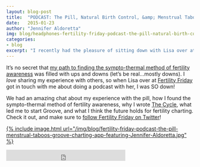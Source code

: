 ```yaml
---
layout: blog-post
title:  "PODCAST: The Pill, Natural Birth Control, &amp; Menstrual Taboos"
date:   2015-01-23
author: "Jennifer Aldoretta"
img: blog/headphones-fertility-friday-podcast-the-pill-natural-birth-control-menstrual-taboos.jpg
categories:
- blog
excerpt: "I recently had the pleasure of sitting down with Lisa over at Fertility Friday and chatting about my experience with the pill, finding fertility awareness, and writing my book ..."
---
```


It&rsquo;s no secret that <a class="text-link" href="/blog/2014/03/15/finding-fertility-awareness-my-birth-control-story/">my path to finding the sympto-thermal method of fertility awareness</a> was filled with ups and downs (let&rsquo;s be real...mostly downs). I *love* sharing my experience with others, so when Lisa over at <a class="text-link" href="http://fertilityfriday.com/">Fertility Friday</a> got in touch with me about doing a podcast with her, I was SO down!  

We had an amazing chat about my experience with the pill, how I found the sympto-thermal method of fertility awareness, why I wrote <a class="text-link" href="https://leanpub.com/the-cycle/">The Cycle</a>, what led me to start Groove, and what I think the future holds for fertility charting. Check it out, and make sure to <a class="text-link" href="https://twitter.com/fertilefriday">follow Fertility Friday on Twitter</a>!

<a href="https://fertilityfriday.com/Jennifer">{% include image.html url="/img/blog/fertility-friday-podcast-the-pill-menstrual-taboos-groove-charting-app-featuring-Jennifer-Aldoretta.jpg" %}</a>

<iframe width="320" height="30" src="http://fertilityfriday.com/?powerpress_embed=626-podcast&amp;powerpress_player=mediaelement-audio" frameborder="0" scrolling="no"></iframe>
